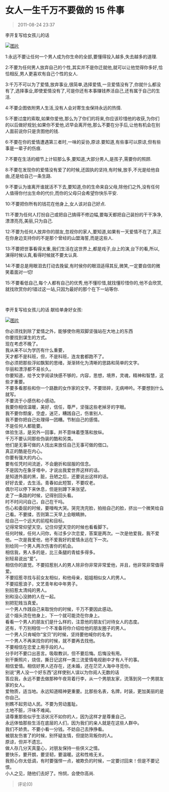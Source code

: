 # 女人一生千万不要做的 15 件事

> 2011-08-24 23:37

李开复写给女孩儿的话

[![图片](https://pan.4a1801.life/d/Onedrive-4A1801/%E4%B8%AA%E4%BA%BA%E5%BB%BA%E7%AB%99/public/Qzone_wyf/Blogs/images/9A0B45ED.webp)](https://pan.4a1801.life/d/Onedrive-4A1801/%E4%B8%AA%E4%BA%BA%E5%BB%BA%E7%AB%99/public/Qzone_wyf/Blogs/images/9A0B45ED.webp)

1:永远不要让任何一个男人成为你生命的全部,要懂得投入越多,失去越多的道理.

2:不要为任何男人放弃自己的个性,其实并不是你迁就他,就可以让他觉得你多好,恰恰相反,男人更喜欢有自己个性的女人.

3:千万不可以为了爱情,放弃事业,很简单,选择爱情,一旦爱情没有了,你就什么都没有了,选择事业,即使爱情没有了,可是你还有本事赚钱养活自己,还有属于自己的生活.

4:不要企图依附男人生活,没有人会对寄生虫保持永远的热情.

5:不要过度的索取,如果你爱他,那么为了你们的将来,你应该珍惜他的收获,为你们的以后做好规划;如果你不爱他,迟早会离开他,那么不要在分手后,让他有机会在别人面前说你只是贪图他的钱.

6:不要在你的爱情遭遇第三者时,一味的妥协,原谅.要知道,有些事可以原谅,但有些事是一辈子的伤痕.

7:不要在生活的细节上计较那么多,要知道,大部分男人,是孩子,需要你的照顾.

8:不要在发现你的爱情没有爱了的时候,还固执的坚持,有时候,放手,不光是给他自由,还是给自己一条生路.

9:不要认为谁离开谁就活不下去,要知道,你的生命来自父母,除他们之外,没有任何人值得你付出生命的代价,而你的父母只会希望你快乐平安.

10:不要把你所有的钱花在他身上,女人该对自己好点.

11:不要为任何人打扮自己或把自己搞得不修边幅,要每天都把自己装扮的干干净净,漂漂亮亮,美丽,只为自己.

12:不要为任何人放弃你的朋友,忽视你的家人,要知道,如果有一天爱情不在了,真正在你身边支持你的不是那个曾经的山盟海誓,而是这些人.

13:不要把世事看得太重,我们生活在这世界上,都是戏子,台上的演,台下的看,所以,演得时候认真,看得时候就不要太认真.

14:不要总是用眼泪去打动去挽留,有时侯你的眼泪适得其反,微笑,一定要自信的微笑着面对一切!

15:不要看低自己,每个人都有自己的优秀,他不懂珍惜,就找懂珍惜你的,他不会欣赏,就找欣赏你的!错过这一站,只因为最好的那个在下一站等你.

­­­

李开复写给女孩儿的话 献给单身好女孩:

[![图片](https://pan.4a1801.life/d/Onedrive-4A1801/%E4%B8%AA%E4%BA%BA%E5%BB%BA%E7%AB%99/public/Qzone_wyf/Blogs/images/34A6FA76.webp)](https://pan.4a1801.life/d/Onedrive-4A1801/%E4%B8%AA%E4%BA%BA%E5%BB%BA%E7%AB%99/public/Qzone_wyf/Blogs/images/34A6FA76.webp)

你必须找到除了爱情之外，能够使你用双脚坚强站在大地上的东西  
你要找到谋生的方式。  
现在考虑不晚了。  
我从来不以为学历有什么重要，  
天才都不是科班，但，不是科班，连龙套都跑不了。  
你必须把那些浮如飘絮的思绪，渐渐转化为清晰的思路和简单的文字。  
华丽和漂浮都不易长久。  
你要知道，给予文字阅读快感不够的，内容，思想，境界，灵魂，精神和智慧，这些才重要。  
不要多看那些和你一个路数的女作家的文字。不要琐碎，无病呻吟。不要想到什么就写。  
不要流于小感伤和小感动。  
我要你相信温暖，美好，信任，尊严，坚强这些老掉牙的字眼。  
我不要你颓废，空虚，迷茫，糟践自己，伤害别人.  
我不要你把自己处理得一团糟。节制自己的感情。  
不是任何人都能要。  
体验生活，是另外一回事，并不意味着堕落和放纵。  
千万不要认同那些伪装的酷和另类。  
他们是无事可做的人找出来放任自己无事可做的借口。  
真正的酷是在内心。  
你要有强大的内心。  
要有任凭时间流逝，不会磨折和屈服的信念。  
不是因为在象牙塔中，才说出我爱世界这样的话。  
是知道外面的黑，脏，丑陋之后，还要说出这样的话。  
好好去爱，去生活。青春如此短暂，不要叹老。  
偶尔可以停下来休息，但是别蹲下来张望。  
走了一条路的时候，记得别回头看。  
时不时问问自己，自己在干吗。  
伤心和委屈的时候，要嚎啕大哭。哭完洗完脸，拍拍自己的脸，挤出一个微笑给自己看。不要揉，否则第二天早上会眼睛肿。  
给自己一个远大的前程和目标。  
记得常常仰望天空。记住仰望天空的时候也看看脚下。  
任何时候，任何人问你，有过多少次恋爱，答案是两次。一次是他爱我，我不爱他。一次是我爱他，他不爱我好的爱情永远在下一次。  
别给同一个男人两次伤害你的机会。  
相信我，男人多的是，比三条腿的青蛙多得多。  
别轻易说出“爱”。  
相信你的直觉。不要招惹别人的男人除非你非常非常爱他，并且，他非常非常值得爱。  
不要招惹寻找与前女友相似，和他母亲，姐姐相似女人的男人。  
不要招惹浪子，文艺青年和中年男子。  
别招惹太清纯的男人。  
别和没心没肺的人在一起。  
别把犯贱当真爱。  
一个男人作践自己来取悦你的时候，千万不要因此感动。  
这个烟头烫在他身上，下一个就可能烫在你身上。  
看看一个男人的朋友们是什么样的，注意他的朋友们对待女人的态度。  
还有，千万别相信一个不准备将你介绍给他的朋友圈子的男人。  
一个男人只肯喊你“宝贝”的时候，坚持要他喊你的名字。  
一个男人不再来找你的时候，就不要再去找他。  
不要相信在恋爱上用手段的人。  
分手时不要口出恶言。吸取教训，但不要后悔。后悔没有用。  
别干撕照片，烧信，撕日记这样一类三流爱情电视剧中才有人干的事。  
相信爱情。相信好男人还存在，还未婚，还在茫茫人海中寻觅你。  
别说“男人没一个好东西”这样使别人误以为你阅人无数的话  
答应我，永远不要去做那种午夜背着行李，从一个男朋友家，流落到另一个男朋友家的女人。  
爱物质，适当地。永远知道精神更重要。比那些名表，名牌，时装，更加美丽的是你自己。  
别瞧不起劳动人民。不要为劳动羞耻。  
土地不脏，汗味不难闻。  
请尊重那些似乎生活状况不如你的人，因为这样才是尊重自己。  
永远体恤那些生活在底层的人们，因为我们的亲人就是在这些人群中。  
我们不娇贵。不要小看一分钱。不妨自己去挣挣看。  
被朋友伤害了的时候，别怀疑友情，但提防背叛你的人。  
原谅，但并不遗忘。  
做人存几分天真童心，对朋友保持一些侠义之情。  
要快乐，要开朗，要坚韧，要温暖。这和性格无关。  
我担心你太低调，有时要强悍一点，被欺负的时候，一定要讨回来！但是不要记恨。  
小人之见，随他们去好了。怜悯，会使你高尚.

> 评论(0)
